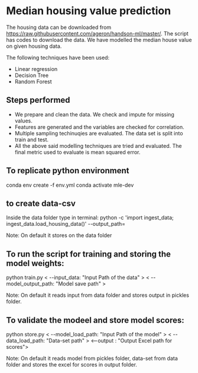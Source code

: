 # Median housing value prediction

The housing data can be downloaded from https://raw.githubusercontent.com/ageron/handson-ml/master/. The script has codes to download the data. We have modelled the median house value on given housing data.

The following techniques have been used:

 - Linear regression
 - Decision Tree
 - Random Forest

## Steps performed
 - We prepare and clean the data. We check and impute for missing values.
 - Features are generated and the variables are checked for correlation.
 - Multiple sampling techinuqies are evaluated. The data set is split into train and test.
 - All the above said modelling techniques are tried and evaluated. The final metric used to evaluate is mean squared error.

## To replicate python environment
conda env create -f env.yml
conda activate mle-dev

## to create data-csv
Inside the data folder type in terminal:
    python -c 'import ingest_data; ingest_data.load_housing_data()' --output_path=<path where you want the input_data.csv to be created>

Note: On default it stores on the data folder

## To run the script for training and storing the model weights:
python train.py < --input_data: "Input Path of the data" > < --model_output_path: "Model save path" >

Note: On default it reads input from data folder and stores output in pickles folder.

## To validate the modeel and store model scores:
python store.py < --model_load_path: "Input Path of the model" > < --data_load_path: "Data-set path" > <--output : "Output Excel path for scores">

Note: On default it reads model from pickles folder, data-set from data folder and stores the excel for scores in output folder.